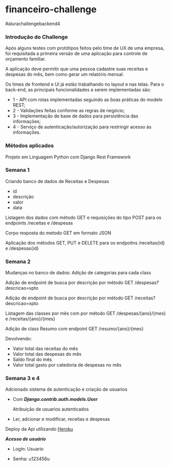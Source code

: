 # financeiro-challenge
#alurachallengebackend4

<h3>Introdução do Challenge</h3>
<p>Após alguns testes com protótipos feitos pelo time de UX de uma empresa, foi requisitada a primeira versão de uma aplicação para controle de orçamento familiar.</p>
<p>A aplicação deve permitir que uma pessoa cadastre suas receitas e despesas do mês, bem como gerar um relatório mensal.</p>
<p>Os times de frontend e UI já estão trabalhando no layout e nas telas. Para o back-end, as principais funcionalidades a serem implementadas são:</p>
<ul>
<li>1 - API com rotas implementadas seguindo as boas práticas do modelo REST;</li>
<li>2 - Validações feitas conforme as regras de negócio;</li>
<li>3 - Implementação de base de dados para persistência das informações;</li>
<li>4 - Serviço de autenticação/autorização para restringir acesso às informações.</li>
</ul>  
<h3>Métodos aplicados</h3>
<p>Projeto em Linguagem Python com Django Rest Framework</p>

<h3><strong>Semana 1</strong></h3>
<p>Criando banco de dados de Receitas e Despesas</p>
<ul>
    <li>id</li>
    <li>descrição</li>
    <li>valor</li>
    <li>data</li>
</ul>
<p>Listagem dos dados com método GET e requisições do tipo POST para os endpoints /receitas e /despesas</p>
<p>Corpo resposta do metodo GET em formato JSON</p>
<p>Aplicação dos métodos GET, PUT e DELETE para os endpoitns /receitas{id} e /despesas{id} </p>

<h3><strong>Semana 2</strong></h3>
<p>Mudanças no banco de dados: Adição de categorias para cada class</p>
<p>Adição de endpoint de busca por descrição por método GET /despesas?descricao=xpto </p>
<p>Adição de endpoint de busca por descrição por método GET /receitas?descricao=xpto </p>
<p>Listagem das classes por mês com por método GET /despesas/{ano}/{mes} e /receitas/{ano}/{mes}</p>
<p>Adição de class Resumo com endpoint GET /resumo/{ano}/{mes}</p>
<p>Devolvendo:</p>
<ul>
    <li>Valor total das receitas do mês</li>
    <li>Valor total das despesas do mês</li>
    <li>Saldo final do mês</li>
    <li>Valor total gasto por catedoria de despesas no mês</li>
</ul>
<h3><strong>Semana 3 e 4</strong></h3>
<p>Adcionado sistema de autenticação e criação de usuarios</p>
<ul>
    <li>Com <strong><em>Django.contrib.auth.models.User</em></strong></li>
</ul>
<ul>
<p>Atribuição de usuarios autenticados</p>
    <li>Ler, adcionar e modificar, receitas e despesas</li>
</ul>
<p>Deploy da Api utilizando <a href="https://financeiro-challenge.herokuapp.com/">Heroku</a></p>
<p><strong><em>Acesso de usuário</em></strong></p>
<ul>
<li><p>Login: Usuario</p></li>
<li>Senha: u123456u</li>
</ul>
